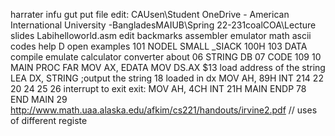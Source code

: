 
harrater infu
gut put
file
edit: CAUsen\Student OneDrive - American International University -BangladesMAIUB\Spring 22-231coalCOA\Lecture slides Labihelloworld.asm
edit backmarks assembler emulator math ascii codes help
D
open examples
101
NODEL SMALL _SIACK 100H
103
DATA
compile emulate calculator converter
about
06 STRING DB
07
CODE
109
10 MAIN PROC FAR
MOV AX, EDATA MOV DS.AX
$13
load address of the string
LEA DX, STRING ;output the string
18
loaded in dx
MOV AH, 89H INT 214
22
20
24
25
26
interrupt to exit exit:
MOV AH, 4CH INT 21H MAIN ENDP
78 END MAIN
29
http://www.math.uaa.alaska.edu/afkim/cs221/handouts/irvine2.pdf // uses of different registe
